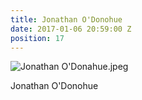 ```yaml
---
title: Jonathan O'Donohue
date: 2017-01-06 20:59:00 Z
position: 17
---
```


![Jonathan O'Donahue.jpeg](/uploads/Jonathan%20O'Donahue.jpeg)

Jonathan O'Donohue